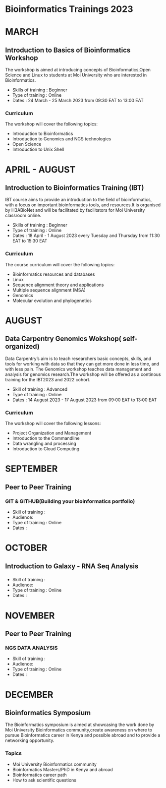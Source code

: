 # Bioinformatics Trainings 2023
# MARCH
## Introduction to Basics of Bioinformatics Workshop
The workshop is aimed at introducing concepts of Bioinformatics,Open Science and Linux to students at Moi University who are interested in Bioinformatics.
* Skills of training : Beginner
* Type of training : Online
* Dates : 24 March - 25 March 2023 from 09:30 EAT to 13:00 EAT
### Curriculum
The  workshop will cover the following topics:
* Introduction to Bioinformatics
* Introduction to Genomics and NGS technologies
* Open Science
* Introduction to Unix Shell

# APRIL - AUGUST
## Introduction to Bioinformatics Training (IBT)
IBT course aims to provide an introduction to the field of bioinformatics, with a focus on important bioinformatics tools, and resources.It is organised by H3ABioNet and will be facilitated by facilitators for Moi University classroom online.
* Skills of training : Beginner
* Type of training : Online
* Dates : 18 April - 1 August 2023 every Tuesday and Thursday from 11:30 EAT to 15:30 EAT
### Curriculum
The course curriculum will cover the following topics:
* Bioinformatics resources and databases
* Linux
* Sequence alignment theory and applications
* Multiple sequence alignment (MSA)
* Genomics
* Molecular evolution and phylogenetics

# AUGUST
## Data Carpentry Genomics Wokshop( self-organized)
Data Carpentry’s aim is to teach researchers basic concepts, skills, and tools for working with data so that they can get more done in less time, and with less pain. The Genomics workshop teaches data management and analysis for genomics research.The workshop will be offered as a continous training for the IBT2023 and 2022 cohort.
* Skill of training : Advanced
* Type of training : Online
* Dates : 14 August 2023 - 17 August 2023 from 09:00 EAT to 13:00 EAT
### Curriculum
The workshop will cover the following lessons:
* Project Organization and Management
* Introduction to the Commandline
* Data wrangling and processing
* Introduction to Cloud Computing
# SEPTEMBER
## Peer to Peer Training 
### GIT & GITHUB(Building your bioinformatics portfolio)
* Skill of training :
* Audience: 
* Type of training : Online
* Dates : 
# OCTOBER
## Introduction to Galaxy - RNA Seq Analysis
### 
* Skill of training :
* Audience: 
* Type of training : Online
* Dates :
# NOVEMBER
## Peer to Peer Training
### NGS DATA ANALYSIS
* Skill of training :
* Audience: 
* Type of training : Online
* Dates :
# DECEMBER 
## Bioinformatics Symposium
The Bioinformatics symposium is aimed at showcasing the work done by Moi University Bioinformatics community,create awareness on where to pursue Bioinformatics career in Kenya and possible abroad and to provide a networking opportunity.
### Topics
* Moi University Bioinformatics community
* Bioinformatics Masters/PhD in Kenya and abroad
* Bioinformatics career path
* How to ask scientific questions




